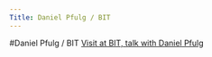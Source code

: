 ```yaml
---
Title: Daniel Pfulg / BIT
---
```

#Daniel Pfulg / BIT
[Visit at BIT, talk with Daniel Pfulg](/wiki/projects/bachelorsprojects/Agility/DanielPfulgBIT/DanielPfulg?_k=6d20sZhi)
